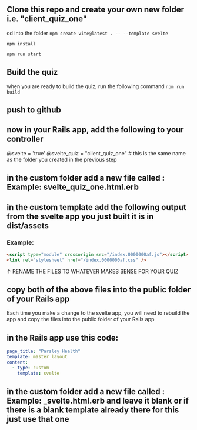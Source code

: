 ## Clone this repo and create your own new folder i.e. "client_quiz_one"

cd into the folder
`npm create vite@latest . -- --template svelte`

`npm install`

`npm run start`

## Build the quiz

when you are ready to build the quiz, run the following command
`npm run build`

## push to github

## now in your Rails app, add the following to your controller

@svelte = 'true'
@svelte_quiz = "client_quiz_one" # this is the same name as the folder you created in the previous step

## in the custom folder add a new file called : Example: svelte_quiz_one.html.erb

## in the custom template add the following output from the svelte app you just built it is in dist/assets

### Example:

```html
<script type="module" crossorigin src="/index.0000000af.js"></script>
<link rel="stylesheet" href="/index.0000000af.css" />
```

&#8593;
RENAME THE FILES TO WHATEVER MAKES SENSE FOR YOUR QUIZ

## copy both of the above files into the public folder of your Rails app

Each time you make a change to the svelte app, you will need to rebuild the app and copy the files into the public folder of your Rails app

## in the Rails app use this code:

```yaml
page_title: "Parsley Health"
template: master_layout
content:
  - type: custom
    template: svelte
```

## in the custom folder add a new file called : Example: \_svelte.html.erb and leave it blank or if there is a blank template already there for this just use that one

